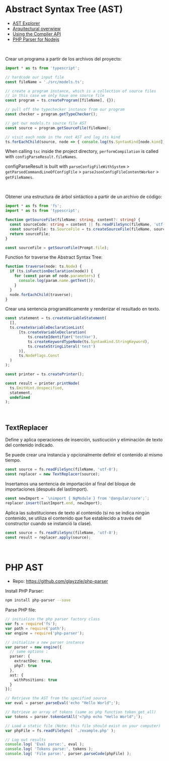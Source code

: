 # Abstract Syntax Tree (AST)

- [AST Explorer](https://astexplorer.net/)
- [Arquitectural overwiew](https://github.com/microsoft/TypeScript/wiki/Architectural-Overview)
- [Using the Compiler API](https://github.com/microsoft/TypeScript/wiki/Using-the-Compiler-API)
- [PHP Parser for Nodejs](https://github.com/glayzzle/php-parser)


<br /> 

Crear un programa a partir de los archivos del proyecto:
```typescript
import * as ts from 'typescript';

// hardcode our input file
const fileName = './src/models.ts';

// create a program instance, which is a collection of source files
// in this case we only have one source file
const program = ts.createProgram([fileName], {});

// pull off the typechecker instance from our program
const checker = program.getTypeChecker();

// get our models.ts source file AST
const source = program.getSourceFile(fileName);

// visit each node in the root AST and log its kind
ts.forEachChild(source, node => { console.log(ts.SyntaxKind[node.kind]); });
```


When calling `tsc` inside the project directory, `performCompilation` is called with `configParseResult.fileNames`.

configParseResult is built with `parseConfigFileWithSystem` > `getParsedCommandLineOfConfigFile` > `parseJsonConfigFileContentWorker` > `getFileNames`.

<br />

Obtener una estructura de árbol sintáctico a partir de un archivo de código:
```typescript
import * as fs from 'fs';
import * as ts from 'typescript';

function getSourceFile(fileName: string, content?: string) {
  const sourceCode: string = content || fs.readFileSync(fileName, 'utf-8');
  const sourceFile: ts.SourceFile = ts.createSourceFile(fileName, sourceCode, ts.ScriptTarget.Latest, /* setParentNodes */ true);
  return sourceFile;
}

const sourceFile = getSourceFile(Prompt.file);
```

Function for traverse the Abstract Syntax Tree:
```typescript
function traverse(node: ts.Node) {
  if (ts.isFunctionDeclaration(node)) {
    for (const param of node.parameters) {
      console.log(param.name.getText());
    }
  }
  node.forEachChild(traverse);
}
```

Crear una sentencia programáticamente y renderizar el resultado en texto.
```typescript
const statement = ts.createVariableStatement(
  [],
  ts.createVariableDeclarationList(
      [ts.createVariableDeclaration(
          ts.createIdentifier('testVar'),
          ts.createKeywordTypeNode(ts.SyntaxKind.StringKeyword),
          ts.createStringLiteral('test')
      )],
      ts.NodeFlags.Const
  )
);

const printer = ts.createPrinter();

const result = printer.printNode(
  ts.EmitHint.Unspecified,
  statement,
  undefined
);
```

<br />

## TextReplacer

Define y aplica operaciones de inserción, susticución y eliminación de texto del contenido indicado.

Se puede crear una instancia y opcionalmente definir el contenido al mismo tiempo.
```typescript
const source = fs.readFileSync(fileName, 'utf-8');
const replacer = new TextReplacer(source);
```

Insertamos una sentencia de importación al final del bloque de importaciones (después del lastImport).
```typescript
const newImport = `\nimport { NgModule } from '@angular/core';`;
replacer.insert(lastImport.end, newImport);
```

Aplica las substituciones de texto al contenido (si no se indica ningún contenido, se utiliza el contenido 
que fue establecido a través del constructor cuando se instanció la clase).
```typescript
const source = fs.readFileSync(fileName, 'utf-8');
const result = replacer.apply(source);
```


<br /> 

# PHP AST

- Repo: <https://github.com/glayzzle/php-parser>

Install PHP Parser:
```bash
npm install php-parser --save
```

Parse PHP file:
```typescript
// initialize the php parser factory class
var fs = require('fs');
var path = require('path');
var engine = require('php-parser');

// initialize a new parser instance
var parser = new engine({
  // some options :
  parser: {
    extractDoc: true,
    php7: true
  },
  ast: {
    withPositions: true
  }
});

// Retrieve the AST from the specified source
var eval = parser.parseEval('echo "Hello World";');

// Retrieve an array of tokens (same as php function token_get_all)
var tokens = parser.tokenGetAll('<?php echo "Hello World";');

// Load a static file (Note: this file should exist on your computer)
var phpFile = fs.readFileSync( './example.php' );

// Log out results
console.log( 'Eval parse:', eval );
console.log( 'Tokens parse:', tokens );
console.log( 'File parse:', parser.parseCode(phpFile) );
```